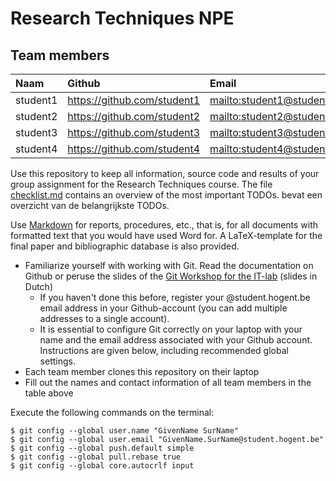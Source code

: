 # Research Techniques NPE

## Team members

| Naam     | Github                        | Email                               |
| :---     | :---                          | :---                                |
| student1 | <https://github.com/student1> | <mailto:student1@student.hogent.be> |
| student2 | <https://github.com/student2> | <mailto:student2@student.hogent.be> |
| student3 | <https://github.com/student3> | <mailto:student3@student.hogent.be> |
| student4 | <https://github.com/student4> | <mailto:student4@student.hogent.be> |

Use this repository to keep all information, source code and results of your group assignment for the Research Techniques course. The file [checklist.md](checklist.md) contains an overview of the most important TODOs. bevat een overzicht van de belangrijkste TODOs.

Use [Markdown](https://guides.github.com/features/mastering-markdown/) for reports, procedures, etc., that is, for all documents with formatted text that you would have used Word for. A LaTeX-template for the final paper and bibliographic database is also provided.

- Familiarize yourself with working with Git. Read the documentation on Github or peruse the slides of the [Git Workshop for the IT-lab](https://gitpitch.com/HoGentTIN/workshop-git-itlab#/) (slides in Dutch)
    - If you haven't done this before, register your @student.hogent.be email address in your Github-account (you can add multiple addresses to a single account).
    - It is essential to configure Git correctly on your laptop with your name and the email address associated with your Github account. Instructions are given below, including recommended global settings.
- Each team member clones this repository on their laptop
- Fill out the names and contact information of all team members in the table above

Execute the following commands on the terminal:

```console
$ git config --global user.name "GivenName SurName"
$ git config --global user.email "GivenName.SurName@student.hogent.be"
$ git config --global push.default simple
$ git config --global pull.rebase true
$ git config --global core.autocrlf input
```

